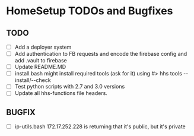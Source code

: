 # HomeSetup TODOs and Bugfixes

## TODO

- [ ] Add a deployer system
- [ ] Add authentication to FB requests and encode the firebase config and add .vault to firebase
- [ ] Update README.MD
- [ ] install.bash might install required tools (ask for it) using #> hhs tools --install/--check
- [ ] Test python scripts with 2.7 and 3.0 versions
- [ ] Update all hhs-functions file headers.

## BUGFIX

- [ ] ip-utils.bash 172.17.252.228 is returning that it's public, but it's private